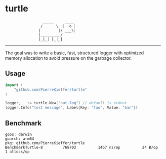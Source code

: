 # turtle

```
                 _____     ____
                /      \  |  o |
               |        |/ ___\|  
               |_________/
               |_|_| |_|_|       
```
--- 

The goal was to write a basic, fast, structured logger with optimized memory allocation to avoid pressure on the garbage collector.

## Usage 
```go 
import (
    "github.com/PierreKieffer/turtle"
)

logger, _ := turtle.New("out.log") // default is stdout
logger.Info("test message", Label{Key: "foo", Value: "bar"})
```

## Benchmark
```
goos: darwin
goarch: arm64
pkg: github.com/PierreKieffer/turtle
BenchmarkTurtle-8   	  768703	      1467 ns/op	      24 B/op	       1 allocs/op
```
